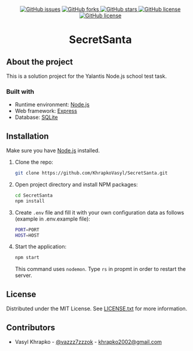 <p align="center">
    <a href="https://github.com/KhrapkoVasyl/SecretSanta/issues">
        <img alt="GitHub issues" src="https://img.shields.io/github/issues/KhrapkoVasyl/SecretSanta?style=for-the-badge"></a>
    <a href="https://github.com/KhrapkoVasyl/SecretSanta/network">
        <img alt="GitHub forks" src="https://img.shields.io/github/forks/KhrapkoVasyl/SecretSanta?style=for-the-badge">
    </a>
    <a href="https://github.com/KhrapkoVasyl/SecretSanta/stargazers">
        <img alt="GitHub stars" src="https://img.shields.io/github/stars/KhrapkoVasyl/SecretSanta?style=for-the-badge">
    </a>
    <a href="https://github.com/KhrapkoVasyl/SecretSanta/blob/master/LICENSE">
        <img alt="GitHub license" src="https://img.shields.io/github/license/KhrapkoVasyl/SecretSanta?style=for-the-badge">
    </a>
    <a href="https://github.com/KhrapkoVasyl/SecretSanta">
        <img alt="GitHub license" src="https://img.shields.io/github/contributors/KhrapkoVasyl/SecretSanta.svg?style=for-the-badge">
    </a>

</p>

<div align="center">
  <h1 align="center">SecretSanta</h1>
</div>

## About the project

This is a solution project for the Yalantis Node.js school test task.

### Built with

- Runtime environment: [Node.js](https://nodejs.org/)
- Web framework: [Express](https://expressjs.com/)
- Database: [SQLite](https://www.sqlite.org/)

## Installation

Make sure you have [Node.js](http://nodejs.org/) installed.

1. Clone the repo:
   ```sh
   git clone https://github.com/KhrapkoVasyl/SecretSanta.git
   ```
2. Open project directory and install NPM packages:

   ```sh
   cd SecretSanta
   npm install
   ```

3. Create `.env` file and fill it with your own configuration data as follows (example in .env.example file):

   ```sh
   PORT=PORT
   HOST=HOST
   ```

4. Start the application:

   ```sh
   npm start
   ```

   This command uses `nodemon`. Type `rs` in propmt in order to restart the server.

## License

Distributed under the MIT License. See [LICENSE.txt](https://github.com/KhrapkoVasyl/SecretSanta/blob/master/LICENSE) for more information.

## Contributors

- Vasyl Khrapko - [@vazzz7zzzok](https://t.me/vazzz7zzzok) - khrapko2002@gmail.com
